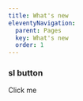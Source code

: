 ```yaml
---
title: What's new
eleventyNavigation:
  parent: Pages
  key: What's new
  order: 1
---
```


### sl button

<sl-button size="small">Click me</sl-button>
